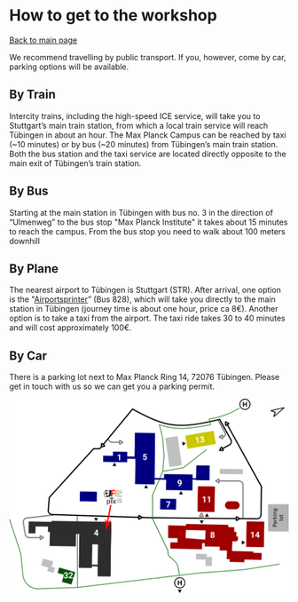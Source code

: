 # How to get to the workshop
[Back to main page](index.md)

We recommend travelling by public transport. If you, however, come by car, parking options will be available.

## By Train
Intercity trains, including the high-speed ICE service, will take you to Stuttgart’s main train station, from which a local train service will reach Tübingen in about an hour. The Max Planck Campus can be reached by taxi (~10 minutes) or by bus (~20 minutes) from Tübingen’s main train station. Both the bus station and the taxi service are located directly opposite to the main exit of Tübingen’s train station.

## By Bus
Starting at the main station in Tübingen with bus no. 3 in the direction of “Ulmenweg” to the bus stop "Max Planck Institute" it takes about 15 minutes to reach the campus. From the bus stop you need to walk about 100 meters downhill 

## By Plane
The nearest airport to Tübingen is Stuttgart (STR). After arrival, one option is the "[Airportsprinter](https://www.dbregiobus-bawue.de/angebot/rbb-Airport-Sprinter-en)” (Bus 828), which will take you directly to the main station in Tübingen (journey time is about one hour, price ca 8€). Another option is to take a taxi from the airport. The taxi ride takes 30 to 40 minutes and will cost approximately 100€. 

## By Car
There is a parking lot next to Max Planck Ring 14, 72076 Tübingen.
Please get in touch with us so we can get you a parking permit.

![](assets/Plan_Campus.png)